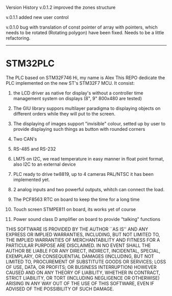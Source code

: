 Version History
v.0.1.2  improved the zones structure

v.0.1.1  added new user control 

v.0.1.0  bug with translation of const pointer of array with pointers, which needs to be rotated (Rotating polygon) have been fixed. Needs to be a little refactoring.

------------------------------------------------------------------------------------------------------------------------------------------------------------------------
# STM32PLC
The PLC based on STM32F746
Hi, my name is Alex 
This REPO dedicate the PLC implemented on the new ST's STM32F7 MCU.
It consist:

1. the LCD driver as native for display's without a controller time management system on displays (8", 9" 800x480 are tested)

2. The GIU library suppors multilayer paradigma to displaying objects on different orders while they will put to the screen.

3. The displaying of images support "invisible" colour, setted up by user to provide displaying such things as button with rounded corners

4. Two CAN's

5. RS-485 and RS-232

6. LM75 on I2C, we read temperature in easy manner in float point format, also I2C to an external device 

7. PLC ready to drive tw8819, up to 4 cameras PAL/NTSC it has been implemented yet.

8. 2 analog inputs and two powerful outputs, whitch can connect the load.

9. The PCF8563 RTC on board to keep the time for a long time

10. Touch screen STMPE811 on board, its works yet of course

11. Power sound class D amplifier on board to provide "talking" functions

THIS SOFTWARE IS PROVIDED BY THE AUTHOR ``AS IS'' AND ANY EXPRESS
OR IMPLIED WARRANTIES, INCLUDING, BUT NOT LIMITED TO, THE IMPLIED
WARRANTIES OF MERCHANTABILITY AND FITNESS FOR A PARTICULAR PURPOSE
ARE DISCLAIMED.  IN NO EVENT SHALL THE AUTHOR BE LIABLE FOR ANY
DIRECT, INDIRECT, INCIDENTAL, SPECIAL, EXEMPLARY, OR CONSEQUENTIAL
DAMAGES (INCLUDING, BUT NOT LIMITED TO, PROCUREMENT OF SUBSTITUTE
GOODS OR SERVICES; LOSS OF USE, DATA, OR PROFITS; OR BUSINESS
INTERRUPTION) HOWEVER CAUSED AND ON ANY THEORY OF LIABILITY,
WHETHER IN CONTRACT, STRICT LIABILITY, OR TORT (INCLUDING
NEGLIGENCE OR OTHERWISE) ARISING IN ANY WAY OUT OF THE USE OF THIS
SOFTWARE, EVEN IF ADVISED OF THE POSSIBILITY OF SUCH DAMAGE.


